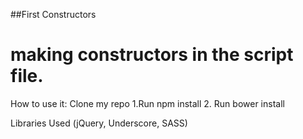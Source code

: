 ##First Constructors
# making constructors in the script file.

How to use it:
Clone my repo
1.Run npm install
2. Run bower install

Libraries Used (jQuery, Underscore, SASS)
